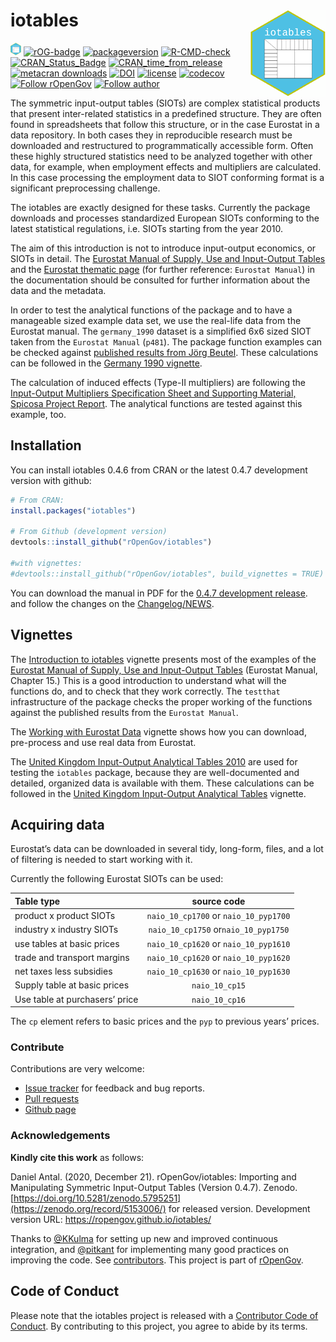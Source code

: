 <!-- README.md is generated from README.Rmd. Please edit that file -->

# iotables <img src="man/figures/logo.png" align="right" />

<!-- <img src="/man/figures/logo.png" align="right" height="205 width="205"/>-->

![iotables](man/figures/logo20.png)
[![rOG-badge](https://ropengov.github.io/rogtemplate/reference/figures/ropengov-badge.svg)](http://ropengov.org/)
[![packageversion](https://img.shields.io/badge/Package%20version-0.4.7-orange.svg?style=flat-square)](https://github.com/rOpenGov/iotables/commits/master)
[![R-CMD-check](https://github.com/rOpenGov/iotables/workflows/R-CMD-check/badge.svg)](https://github.com/rOpenGov/iotables/actions)
[![CRAN\_Status\_Badge](https://www.r-pkg.org/badges/version/iotables)](https://cran.r-project.org/package=iotables)
[![CRAN\_time\_from\_release](https://www.r-pkg.org/badges/ago/iotables)](https://cran.r-project.org/package=iotables)
[![metacran
downloads](https://cranlogs.r-pkg.org/badges/iotables)](https://cran.r-project.org/package=iotables)
[![DOI](https://zenodo.org/badge/DOI/10.5281/zenodo.5795251.svg)](https://doi.org/10.5281/zenodo.5795251)
[![license](https://img.shields.io/badge/license-MIT%20+%20file%20LICENSE-lightgrey.svg)](https://choosealicense.com/)
[![codecov](https://codecov.io/gh/rOpenGov/iotables/branch/master/graph/badge.svg)](https://app.codecov.io/gh/rOpenGov/iotables)
[![Follow
rOpenGov](https://img.shields.io/twitter/follow/ropengov.svg?style=social)](https://twitter.com/intent/follow?screen_name=ropengov)
[![Follow
author](https://img.shields.io/twitter/follow/antaldaniel.svg?style=social)](https://twitter.com/intent/follow?screen_name=antaldaniel)

The symmetric input-output tables (SIOTs) are complex statistical
products that present inter-related statistics in a predefined
structure. They are often found in spreadsheets that follow this
structure, or in the case Eurostat in a data repository. In both cases
they in reproducible research must be downloaded and restructured to
programmatically accessible form. Often these highly structured
statistics need to be analyzed together with other data, for example,
when employment effects and multipliers are calculated. In this case
processing the employment data to SIOT conforming format is a
significant preprocessing challenge.

The iotables are exactly designed for these tasks. Currently the package
downloads and processes standardized European SIOTs conforming to the
latest statistical regulations, i.e. SIOTs starting from the year 2010.

The aim of this introduction is not to introduce input-output economics,
or SIOTs in detail. The [Eurostat Manual of Supply, Use and Input-Output
Tables](https://ec.europa.eu/eurostat/en/web/products-manuals-and-guidelines/-/KS-RA-07-013)
and the [Eurostat thematic
page](https://ec.europa.eu/eurostat/web/esa-supply-use-input-tables/overview)
(for further reference: `Eurostat Manual`) in the documentation should
be consulted for further information about the data and the metadata.

In order to test the analytical functions of the package and to have a
manageable sized example data set, we use the real-life data from the
Eurostat manual. The `germany_1990` dataset is a simplified 6x6 sized
SIOT taken from the `Eurostat Manual` (`p481`). The package function
examples can be checked against [published results from Jörg
Beutel](https://ec.europa.eu/eurostat/documents/3859598/5902113/KS-RA-07-013-EN.PDF/b0b3d71e-3930-4442-94be-70b36cea9b39?version=1.0).
These calculations can be followed in the [Germany 1990
vignette](https://iotables.dataobservatory.eu/articles/germany_1990.html).

The calculation of induced effects (Type-II multipliers) are following
the [Input-Output Multipliers Specification Sheet and Supporting
Material, Spicosa Project
Report](http://www.coastal-saf.eu/output-step/pdf/Specification%20sheet%20I_O_final.pdf).
The analytical functions are tested against this example, too.

## Installation

You can install iotables 0.4.6 from CRAN or the latest 0.4.7 development
version with github:

``` r
# From CRAN:
install.packages("iotables")

# From Github (development version)
devtools::install_github("rOpenGov/iotables")

#with vignettes:
#devtools::install_github("rOpenGov/iotables", build_vignettes = TRUE)
```

You can download the manual in PDF for the [0.4.7 development
release](https://iotables.dataobservatory.eu/iotables_0.4.7.pdf). and
follow the changes on the
[Changelog/NEWS](https://iotables.dataobservatory.eu/news/index.html).

## Vignettes

The [Introduction to
iotables](https://iotables.dataobservatory.eu/articles/intro.html)
vignette presents most of the examples of the [Eurostat Manual of
Supply, Use and Input-Output
Tables](https://ec.europa.eu/eurostat/documents/3859598/5902113/KS-RA-07-013-EN.PDF/b0b3d71e-3930-4442-94be-70b36cea9b39?version=1.0)
(Eurostat Manual, Chapter 15.) This is a good introduction to understand
what will the functions do, and to check that they work correctly. The
`testthat` infrastructure of the package checks the proper working of
the functions against the published results from the `Eurostat Manual`.

The [Working with Eurostat
Data](https://iotables.dataobservatory.eu/articles/working_with_eurostat.html)
vignette shows how you can download, pre-process and use real data from
Eurostat.

The [United Kingdom Input-Output Analytical Tables
2010](https://webarchive.nationalarchives.gov.uk/20160114044923/http://www.ons.gov.uk/ons/rel/input-output/input-output-analytical-tables/2010/index.html)
are used for testing the `iotables` package, because they are
well-documented and detailed, organized data is available with them.
These calculations can be followed in the [United Kingdom Input-Output
Analytical
Tables](https://iotables.dataobservatory.eu/articles/united_kingdom_2010.html)
vignette.

## Acquiring data

Eurostat’s data can be downloaded in several tidy, long-form, files, and
a lot of filtering is needed to start working with it.

Currently the following Eurostat SIOTs can be used:

| Table type                     |              source code              |
|:-------------------------------|:-------------------------------------:|
| product x product SIOTs        | `naio_10_cp1700` or `naio_10_pyp1700` |
| industry x industry SIOTs      | `naio_10_cp1750` or`naio_10_pyp1750`  |
| use tables at basic prices     | `naio_10_cp1620` or `naio_10_pyp1610` |
| trade and transport margins    | `naio_10_cp1620` or `naio_10_pyp1620` |
| net taxes less subsidies       | `naio_10_cp1630` or `naio_10_pyp1630` |
| Supply table at basic prices   |            `naio_10_cp15`             |
| Use table at purchasers’ price |            `naio_10_cp16`             |

The `cp` element refers to basic prices and the `pyp` to previous years’
prices.

### Contribute

Contributions are very welcome:

-   [Issue tracker](https://github.com/ropengov/iotables/issues) for
    feedback and bug reports.
-   [Pull requests](https://github.com/ropengov/iotables/)
-   [Github page](https://github.com/ropengov/iotables/)

### Acknowledgements

**Kindly cite this work** as follows:

Daniel Antal. (2020, December 21). rOpenGov/iotables: Importing and
Manipulating Symmetric Input-Output Tables (Version 0.4.7). Zenodo.
[https://doi.org/10.5281/zenodo.5795251](https://zenodo.org/record/5153006/)
for released version. Development version URL:
<https://ropengov.github.io/iotables/>

Thanks to [@KKulma](https://github.com/KKulma/) for setting up new and
improved continuous integration, and
[@pitkant](https://github.com/pitkant) for implementing many good
practices on improving the code. See
[contributors](https://github.com/ropengov/iotables/graphs/contributors).
This project is part of [rOpenGov](http://ropengov.org).

## Code of Conduct

Please note that the iotables project is released with a [Contributor
Code of
Conduct](https://contributor-covenant.org/version/2/0/CODE_OF_CONDUCT.html).
By contributing to this project, you agree to abide by its terms.
